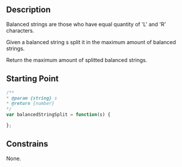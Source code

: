 ## Description

Balanced strings are those who have equal quantity of 'L' and 'R' characters.

Given a balanced string s split it in the maximum amount of balanced strings.

Return the maximum amount of splitted balanced strings.

## Starting Point

``` javascript
/**
* @param {string} s
* @return {number}
*/
var balancedStringSplit = function(s) {

};
```

## Constrains

None.
